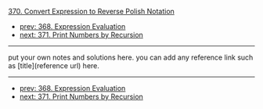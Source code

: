 [370. Convert Expression to Reverse Polish Notation](http://www.lintcode.com/problem/convert-expression-to-reverse-polish-notation)

- [prev: 368. Expression Evaluation](368-expression-evaluation.md)
- [next: 371. Print Numbers by Recursion](371-print-numbers-by-recursion.md)

---

put your own notes and solutions here.
you can add any reference link such as [title](reference url) here.

---

- [prev: 368. Expression Evaluation](368-expression-evaluation.md)
- [next: 371. Print Numbers by Recursion](371-print-numbers-by-recursion.md)
